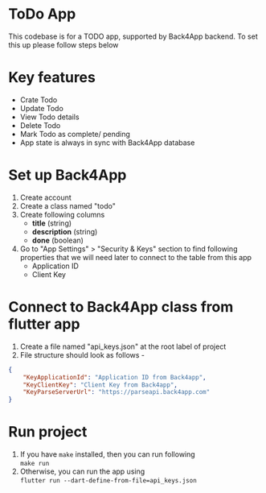 # ToDo App

This codebase is for a TODO app, supported by Back4App backend. To set this up please follow steps below

# Key features

- Crate Todo
- Update Todo
- View Todo details
- Delete Todo
- Mark Todo as complete/ pending
- App state is always in sync with Back4App database

# Set up Back4App 
1. Create account
2. Create a class named "todo"
3. Create following columns
   - **title** (string)
   - **description** (string)
   - **done** (boolean)
4. Go to "App Settings" > "Security & Keys" section to find following properties that we will need later to connect to the table from this app
   - Application ID
   - Client Key


# Connect to Back4App class from flutter app

1. Create a file named "api_keys.json" at the root label of project
2. File structure should look as follows -

```json
{
    "KeyApplicationId": "Application ID from Back4app",
    "KeyClientKey": "Client Key from Back4app",
    "KeyParseServerUrl": "https://parseapi.back4app.com"
}
```

# Run project
1. If you have `make` installed, then you can run following <br/>
`make run` 
1. Otherwise, you can run the app using <br/>
```flutter run --dart-define-from-file=api_keys.json```
